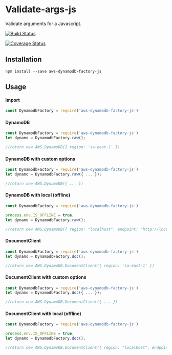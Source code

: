 # Validate-args-js

Validate arguments for a Javascript.

[![Build Status](https://travis-ci.org/Adapcon/aws-dynamodb-factory-js.svg?branch=master)](https://travis-ci.org/Adapcon/aws-dynamodb-factory-js)

[![Coverage Status](https://coveralls.io/repos/github/Adapcon/aws-dynamodb-factory-js/badge.svg?branch=master)](https://coveralls.io/github/Adapcon/aws-dynamodb-factory-js?branch=master)

## Installation

```
npm install --save aws-dynamodb-factory-js
```

## Usage

#### Import

```js
const DynamodbFactory = require('aws-dynamodb-factory-js')
```

#### DynamoDB

```js
const DynamodbFactory = require('aws-dynamodb-factory-js')
let dynamo = DynamodbFactory.raw();

//return new AWS.DynamoDB({ region: 'sa-east-1' })
```

#### DynamoDB with custom options

```js
const DynamodbFactory = require('aws-dynamodb-factory-js')
let dynamo = DynamodbFactory.raw({ ... });

//return new AWS.DynamoDB({ ... })
```

#### DynamoDB with local (offline)

```js
const DynamodbFactory = require('aws-dynamodb-factory-js')

process.env.IS_OFFLINE = true;
let dynamo = DynamodbFactory.raw();

//return new AWS.DynamoDB({ region: "localhost", endpoint: "http://localhost:8000" })
```

#### DocumentClient

```js
const DynamodbFactory = require('aws-dynamodb-factory-js')
let dynamo = DynamodbFactory.doc();

//return new AWS.DynamoDB.DocumentClient({ region: 'sa-east-1' })
```

#### DocumentClient with custom options

```js
const DynamodbFactory = require('aws-dynamodb-factory-js')
let dynamo = DynamodbFactory.doc({ ... });

//return new AWS.DynamoDB.DocumentClient({ ... })
```

#### DocumentClient with local (offline)

```js
const DynamodbFactory = require('aws-dynamodb-factory-js')

process.env.IS_OFFLINE = true;
let dynamo = DynamodbFactory.doc();

//return new AWS.DynamoDB.DocumentClient({ region: "localhost", endpoint: "http://localhost:8000" })
```


